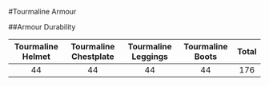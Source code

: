 #Tourmaline Armour

##Armour Durability

| Tourmaline Helmet | Tourmaline Chestplate | Tourmaline Leggings | Tourmaline Boots | Total |
|:-----------------:|:-----------------:|:----------------:|:------------:|:-----:|
| 44 | 44 | 44 | 44 | 176 |
